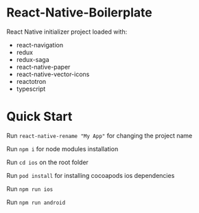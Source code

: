 # React-Native-Boilerplate

React Native initializer project loaded with:
- react-navigation
- redux
- redux-saga
- react-native-paper
- react-native-vector-icons
- reactotron
- typescript

# Quick Start

Run `react-native-rename "My App"` for changing the project name

Run `npm i` for node modules installation

Run `cd ios` on the root folder

Run `pod install` for installing cocoapods ios dependencies

Run `npm run ios`

Run `npm run android`

